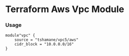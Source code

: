 # Terraform Aws Vpc Module

### Usage
```
module"vpc" {
    source = "tshamane/vpc5/aws"
    cidr_block = "10.0.0.0/16"
}
```
